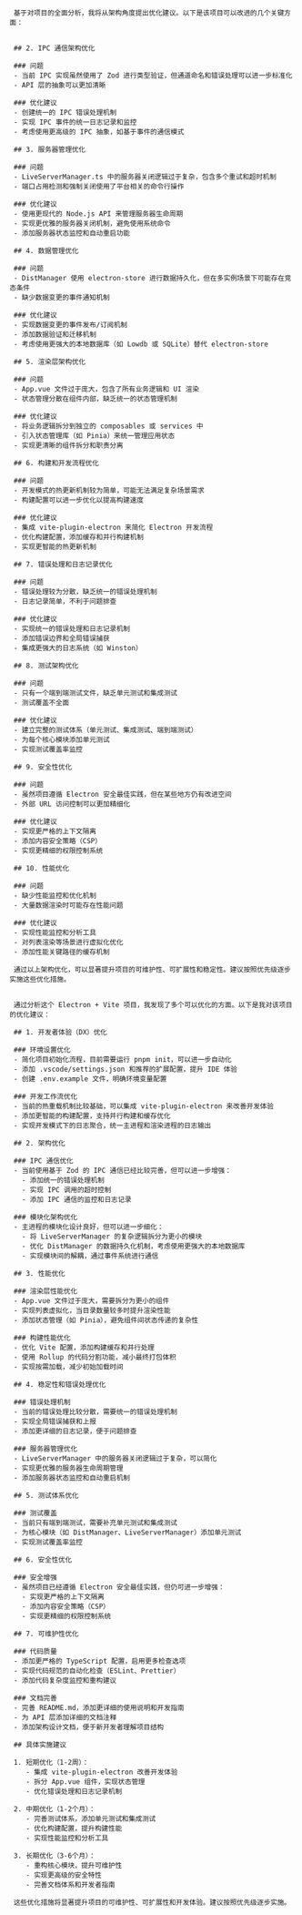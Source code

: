                                                                                                                                                                                      
     基于对项目的全面分析，我将从架构角度提出优化建议。以下是该项目可以改进的几个关键方面：                                                                                          
                                                                                                                                
                                                                                                                                                                                     
     ## 2. IPC 通信架构优化                                                                                                                                                          
                                                                                                                                                                                     
     ### 问题                                                                                                                                                                        
     - 当前 IPC 实现虽然使用了 Zod 进行类型验证，但通道命名和错误处理可以进一步标准化                                                                                                
     - API 层的抽象可以更加清晰                                                                                                                                                      
                                                                                                                                                                                     
     ### 优化建议                                                                                                                                                                    
     - 创建统一的 IPC 错误处理机制                                                                                                                                                   
     - 实现 IPC 事件的统一日志记录和监控                                                                                                                                             
     - 考虑使用更高级的 IPC 抽象，如基于事件的通信模式                                                                                                                               
                                                                                                                                                                                     
     ## 3. 服务器管理优化                                                                                                                                                            
                                                                                                                                                                                     
     ### 问题                                                                                                                                                                        
     - LiveServerManager.ts 中的服务器关闭逻辑过于复杂，包含多个重试和超时机制                                                                                                       
     - 端口占用检测和强制关闭使用了平台相关的命令行操作                                                                                                                              
                                                                                                                                                                                     
     ### 优化建议                                                                                                                                                                    
     - 使用更现代的 Node.js API 来管理服务器生命周期                                                                                                                                 
     - 实现更优雅的服务器关闭机制，避免使用系统命令                                                                                                                                  
     - 添加服务器状态监控和自动重启功能                                                                                                                                              
                                                                                                                                                                                     
     ## 4. 数据管理优化                                                                                                                                                              
                                                                                                                                                                                     
     ### 问题                                                                                                                                                                        
     - DistManager 使用 electron-store 进行数据持久化，但在多实例场景下可能存在竞态条件                                                                                              
     - 缺少数据变更的事件通知机制                                                                                                                                                    
                                                                                                                                                                                     
     ### 优化建议                                                                                                                                                                    
     - 实现数据变更的事件发布/订阅机制                                                                                                                                               
     - 添加数据验证和迁移机制                                                                                                                                                        
     - 考虑使用更强大的本地数据库（如 Lowdb 或 SQLite）替代 electron-store                                                                                                           
                                                                                                                                                                                     
     ## 5. 渲染层架构优化                                                                                                                                                            
                                                                                                                                                                                     
     ### 问题                                                                                                                                                                        
     - App.vue 文件过于庞大，包含了所有业务逻辑和 UI 渲染                                                                                                                            
     - 状态管理分散在组件内部，缺乏统一的状态管理机制                                                                                                                                
                                                                                                                                                                                     
     ### 优化建议                                                                                                                                                                    
     - 将业务逻辑拆分到独立的 composables 或 services 中                                                                                                                             
     - 引入状态管理库（如 Pinia）来统一管理应用状态                                                                                                                                  
     - 实现更清晰的组件拆分和职责分离                                                                                                                                                
                                                                                                                                                                                     
     ## 6. 构建和开发流程优化                                                                                                                                                        
                                                                                                                                                                                     
     ### 问题                                                                                                                                                                        
     - 开发模式的热更新机制较为简单，可能无法满足复杂场景需求                                                                                                                        
     - 构建配置可以进一步优化以提高构建速度                                                                                                                                          
                                                                                                                                                                                     
     ### 优化建议                                                                                                                                                                    
     - 集成 vite-plugin-electron 来简化 Electron 开发流程                                                                                                                            
     - 优化构建配置，添加缓存和并行构建机制                                                                                                                                          
     - 实现更智能的热更新机制                                                                                                                                                        
                                                                                                                                                                                     
     ## 7. 错误处理和日志记录优化                                                                                                                                                    
                                                                                                                                                                                     
     ### 问题                                                                                                                                                                        
     - 错误处理较为分散，缺乏统一的错误处理机制                                                                                                                                      
     - 日志记录简单，不利于问题排查                                                                                                                                                  
                                                                                                                                                                                     
     ### 优化建议                                                                                                                                                                    
     - 实现统一的错误处理和日志记录机制                                                                                                                                              
     - 添加错误边界和全局错误捕获                                                                                                                                                    
     - 集成更强大的日志系统（如 Winston）                                                                                                                                            
                                                                                                                                                                                     
     ## 8. 测试架构优化                                                                                                                                                              
                                                                                                                                                                                     
     ### 问题                                                                                                                                                                        
     - 只有一个端到端测试文件，缺乏单元测试和集成测试                                                                                                                                
     - 测试覆盖不全面                                                                                                                                                                
                                                                                                                                                                                     
     ### 优化建议                                                                                                                                                                    
     - 建立完整的测试体系（单元测试、集成测试、端到端测试）                                                                                                                          
     - 为每个核心模块添加单元测试                                                                                                                                                    
     - 实现测试覆盖率监控                                                                                                                                                            
                                                                                                                                                                                     
     ## 9. 安全性优化                                                                                                                                                                
                                                                                                                                                                                     
     ### 问题                                                                                                                                                                        
     - 虽然项目遵循 Electron 安全最佳实践，但在某些地方仍有改进空间                                                                                                                  
     - 外部 URL 访问控制可以更加精细化                                                                                                                                               
                                                                                                                                                                                     
     ### 优化建议                                                                                                                                                                    
     - 实现更严格的上下文隔离                                                                                                                                                        
     - 添加内容安全策略（CSP）                                                                                                                                                       
     - 实现更精细的权限控制系统                                                                                                                                                      
                                                                                                                                                                                     
     ## 10. 性能优化                                                                                                                                                                 
                                                                                                                                                                                     
     ### 问题                                                                                                                                                                        
     - 缺少性能监控和优化机制                                                                                                                                                        
     - 大量数据渲染时可能存在性能问题                                                                                                                                                
                                                                                                                                                                                     
     ### 优化建议                                                                                                                                                                    
     - 实现性能监控和分析工具                                                                                                                                                        
     - 对列表渲染等场景进行虚拟化优化                                                                                                                                                
     - 添加性能关键路径的缓存机制                                                                                                                                                    
                                                                                                                                                                                     
     通过以上架构优化，可以显著提升项目的可维护性、可扩展性和稳定性。建议按照优先级逐步实施这些优化措施。                                                                            


     通过分析这个 Electron + Vite 项目，我发现了多个可以优化的方面。以下是我对该项目的优化建议：                                                                                     
                                                                                                                                                                                     
     ## 1. 开发者体验（DX）优化                                                                                                                                                      
                                                                                                                                                                                     
     ### 环境设置优化                                                                                                                                                                
     - 简化项目初始化流程，目前需要运行 pnpm init，可以进一步自动化                                                                                                                  
     - 添加 .vscode/settings.json 和推荐的扩展配置，提升 IDE 体验                                                                                                                    
     - 创建 .env.example 文件，明确环境变量配置                                                                                                                                      
                                                                                                                                                                                     
     ### 开发工作流优化                                                                                                                                                              
     - 当前的热重载机制比较基础，可以集成 vite-plugin-electron 来改善开发体验                                                                                                        
     - 添加更智能的构建配置，支持并行构建和缓存优化                                                                                                                                  
     - 实现开发模式下的日志聚合，统一主进程和渲染进程的日志输出                                                                                                                      
                                                                                                                                                                                     
     ## 2. 架构优化                                                                                                                                                                  
                                                                                                                                                                                     
     ### IPC 通信优化                                                                                                                                                                
     - 当前使用基于 Zod 的 IPC 通信已经比较完善，但可以进一步增强：                                                                                                                  
       - 添加统一的错误处理机制                                                                                                                                                      
       - 实现 IPC 调用的超时控制                                                                                                                                                     
       - 添加 IPC 通信的监控和日志记录                                                                                                                                               
                                                                                                                                                                                     
     ### 模块化架构优化                                                                                                                                                              
     - 主进程的模块化设计良好，但可以进一步细化：                                                                                                                                    
       - 将 LiveServerManager 的复杂逻辑拆分为更小的模块                                                                                                                             
       - 优化 DistManager 的数据持久化机制，考虑使用更强大的本地数据库                                                                                                               
       - 实现模块间的解耦，通过事件系统进行通信                                                                                                                                      
                                                                                                                                                                                     
     ## 3. 性能优化                                                                                                                                                                  
                                                                                                                                                                                     
     ### 渲染层性能优化                                                                                                                                                              
     - App.vue 文件过于庞大，需要拆分为更小的组件                                                                                                                                    
     - 实现列表虚拟化，当目录数量较多时提升渲染性能                                                                                                                                  
     - 添加状态管理（如 Pinia），避免组件间状态传递的复杂性                                                                                                                          
                                                                                                                                                                                     
     ### 构建性能优化                                                                                                                                                                
     - 优化 Vite 配置，添加构建缓存和并行处理                                                                                                                                        
     - 使用 Rollup 的代码分割功能，减小最终打包体积                                                                                                                                  
     - 实现按需加载，减少初始加载时间                                                                                                                                                
                                                                                                                                                                                     
     ## 4. 稳定性和错误处理优化                                                                                                                                                      
                                                                                                                                                                                     
     ### 错误处理机制                                                                                                                                                                
     - 当前的错误处理比较分散，需要统一的错误处理机制                                                                                                                                
     - 实现全局错误捕获和上报                                                                                                                                                        
     - 添加更详细的日志记录，便于问题排查                                                                                                                                            
                                                                                                                                                                                     
     ### 服务器管理优化                                                                                                                                                              
     - LiveServerManager 中的服务器关闭逻辑过于复杂，可以简化                                                                                                                        
     - 实现更优雅的服务器生命周期管理                                                                                                                                                
     - 添加服务器状态监控和自动重启机制                                                                                                                                              
                                                                                                                                                                                     
     ## 5. 测试体系优化                                                                                                                                                              
                                                                                                                                                                                     
     ### 测试覆盖                                                                                                                                                                    
     - 当前只有端到端测试，需要补充单元测试和集成测试                                                                                                                                
     - 为核心模块（如 DistManager、LiveServerManager）添加单元测试                                                                                                                   
     - 实现测试覆盖率监控                                                                                                                                                            
                                                                                                                                                                                     
     ## 6. 安全性优化                                                                                                                                                                
                                                                                                                                                                                     
     ### 安全增强                                                                                                                                                                    
     - 虽然项目已经遵循 Electron 安全最佳实践，但仍可进一步增强：                                                                                                                    
       - 实现更严格的上下文隔离                                                                                                                                                      
       - 添加内容安全策略（CSP）                                                                                                                                                     
       - 实现更精细的权限控制系统                                                                                                                                                    
                                                                                                                                                                                     
     ## 7. 可维护性优化                                                                                                                                                              
                                                                                                                                                                                     
     ### 代码质量                                                                                                                                                                    
     - 添加更严格的 TypeScript 配置，启用更多检查选项                                                                                                                                
     - 实现代码规范的自动化检查（ESLint、Prettier）                                                                                                                                  
     - 添加代码复杂度监控和重构建议                                                                                                                                                  
                                                                                                                                                                                     
     ### 文档完善                                                                                                                                                                    
     - 完善 README.md，添加更详细的使用说明和开发指南                                                                                                                                
     - 为 API 层添加详细的文档注释                                                                                                                                                   
     - 添加架构设计文档，便于新开发者理解项目结构                                                                                                                                    
                                                                                                                                                                                     
     ## 具体实施建议                                                                                                                                                                 
                                                                                                                                                                                     
     1. 短期优化（1-2周）：                                                                                                                                                          
        - 集成 vite-plugin-electron 改善开发体验                                                                                                                                     
        - 拆分 App.vue 组件，实现状态管理                                                                                                                                            
        - 优化错误处理和日志记录机制                                                                                                                                                 
                                                                                                                                                                                     
     2. 中期优化（1-2个月）：                                                                                                                                                        
        - 完善测试体系，添加单元测试和集成测试                                                                                                                                       
        - 优化构建配置，提升构建性能                                                                                                                                                 
        - 实现性能监控和分析工具                                                                                                                                                     
                                                                                                                                                                                     
     3. 长期优化（3-6个月）：                                                                                                                                                        
        - 重构核心模块，提升可维护性                                                                                                                                                 
        - 实现更高级的安全特性                                                                                                                                                       
        - 完善文档体系和开发者指南                                                                                                                                                   
                                                                                                                                                                                     
     这些优化措施将显著提升项目的可维护性、可扩展性和开发体验。建议按照优先级逐步实施。     
